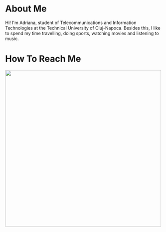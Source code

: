 # About Me
<p>Hi! I'm Adriana, student of  Telecommunications and Information Technologies at the Technical University of Cluj-Napoca. Besides this, I like to spend my time travelling, doing sports, watching movies and listening to music.</p>

# How To Reach Me

<a href="https://www.facebook.com/adriana.stecalovici">
  <img src="Facebook-logo.jpg" width="500px" ></a>
